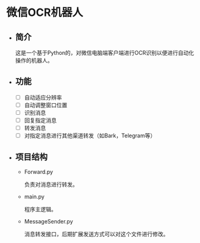 # 微信OCR机器人
- ## 简介
    这是一个基于Python的，对微信电脑端客户端进行OCR识别以便进行自动化操作的机器人。

  
- ## 功能
    - [ ] 自动适应分辨率
    - [ ] 自动调整窗口位置
    - [ ] 识别消息
    - [ ] 回复指定消息
    - [ ] 转发消息
    - [ ] 对指定消息进行其他渠道转发（如Bark，Telegram等）
    
- ## 项目结构
    - Forward.py
    
        负责对消息进行转发。
    
    - main.py
    
        程序主逻辑。
       
    - MessageSender.py
        
        消息转发接口，后期扩展发送方式可以对这个文件进行修改。